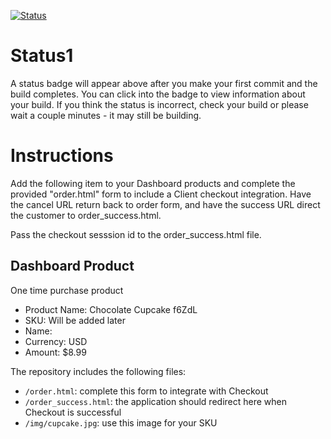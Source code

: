 [![Status](https://img.shields.io/badge/status-BUILDING%20COMMIT:%209fc232ce888f86f73d6c4f5637379f4e69bf8c09-yellow.svg)](https://github.com/crowdbotics-challenges/bakery_scaffold_WgyZF7AjYj4qMAic/commit/9fc232ce888f86f73d6c4f5637379f4e69bf8c09)


# Status1

A status badge will appear above after you make your first commit and the build completes. You can click into the badge to view information about your build. If you think the status is incorrect, check your build or please wait a couple minutes - it may still be building.

# Instructions

Add the following item to your Dashboard products and complete the provided "order.html" form to include a Client checkout integration. Have the cancel URL return back to order form, and have the success URL direct the customer to order_success.html.

Pass the checkout sesssion id to the order_success.html file.

## Dashboard Product
One time purchase product
* Product Name: Chocolate Cupcake f6ZdL
* SKU: Will be added later
* Name: 
* Currency: USD
* Amount: $8.99

The repository includes the following files:
* `/order.html`: complete this form to integrate with Checkout
* `/order_success.html`: the application should redirect here when Checkout is successful
* `/img/cupcake.jpg`: use this image for your SKU
